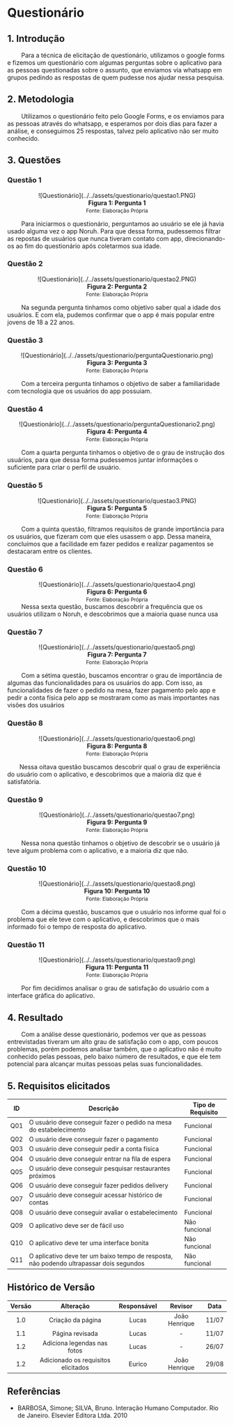 # Questionário

## 1. Introdução
&emsp;&emsp; Para a técnica de elicitação de questionário, utilizamos o google forms e fizemos um questionário com algumas perguntas sobre o aplicativo para as pessoas questionadas sobre o assunto, que enviamos via whatsapp em grupos pedindo as respostas de quem pudesse nos ajudar nessa pesquisa.

## 2. Metodologia
&emsp;&emsp; Utilizamos o questionário feito pelo Google Forms, e os enviamos para as pessoas através do whatsapp, e esperamos por dois dias para fazer a análise, e conseguimos 25 respostas, talvez pelo aplicativo não ser muito conhecido.

## 3. Questões

### Questão 1
<center>
![Questionário](../../assets/questionario/questao1.PNG)
</center>

<figcaption align='center'>
    <b>Figura 1: Pergunta 1</b>
    <br><small>Fonte: Elaboração Própria</small>
</figcaption>

&emsp;&emsp; Para iniciarmos o questionário, perguntamos ao usuário se ele já havia usado alguma vez o app Noruh. Para que dessa forma, pudessemos filtrar as repostas de usuários que nunca tiveram contato com app, direcionando-os ao fim do questionário após coletarmos sua idade.

### Questão 2
<center>
![Questionário](../../assets/questionario/questao2.PNG)
</center>

<figcaption align='center'>
    <b>Figura 2: Pergunta 2</b>
    <br><small>Fonte: Elaboração Própria</small>
</figcaption>

&emsp;&emsp; Na segunda pergunta tinhamos como objetivo saber qual a idade dos usuários. E com ela, pudemos confirmar que o app é mais popular entre jovens de 18 a 22 anos.

### Questão 3
<center>
![Questionário](../../assets/questionario/perguntaQuestionario.png)
</center>

<figcaption align='center'>
    <b>Figura 3: Pergunta 3</b>
    <br><small>Fonte: Elaboração Própria</small>
</figcaption>

&emsp;&emsp; Com a terceira pergunta tinhamos o objetivo de saber a familiaridade com tecnologia que os usuários do app possuiam.

### Questão 4
<center>
![Questionário](../../assets/questionario/perguntaQuestionario2.png)
</center>

<figcaption align='center'>
    <b>Figura 4: Pergunta 4</b>
    <br><small>Fonte: Elaboração Própria</small>
</figcaption>

&emsp;&emsp; Com a quarta pergunta tinhamos o objetivo de o grau de instrução dos usuários, para que dessa forma pudessemos juntar informações o suficiente para criar o perfil de usuário.

### Questão 5
<center>
![Questionário](../../assets/questionario/questao3.PNG)
</center>

<figcaption align='center'>
    <b>Figura 5: Pergunta 5</b>
    <br><small>Fonte: Elaboração Própria</small>
</figcaption>

&emsp;&emsp; Com a quinta questão, filtramos requisitos de grande importância para os usuários, que fizeram com que eles usassem o app. Dessa maneira, concluímos que a facilidade em fazer pedidos e realizar pagamentos se destacaram entre os clientes. 
### Questão 6
<center>
![Questionário](../../assets/questionario/questao4.png)
</center>

<figcaption align='center'>
    <b>Figura 6: Pergunta 6</b>
    <br><small>Fonte: Elaboração Própria</small>
</figcaption>
&emsp;&emsp; Nessa sexta questão, buscamos descobrir a frequência que os usuários utilizam o Noruh, e descobrimos que a maioria quase nunca usa

### Questão 7
<center>
![Questionário](../../assets/questionario/questao5.png)
</center>

<figcaption align='center'>
    <b>Figura 7: Pergunta 7</b>
    <br><small>Fonte: Elaboração Própria</small>
</figcaption>

&emsp;&emsp; Com a sétima questão, buscamos encontrar o grau de importância de algumas das funcionalidades para os usuários do app. Com isso, as funcionalidades de fazer o pedido na mesa, fazer pagamento pelo app e pedir a conta física pelo app se mostraram como as mais importantes nas visões dos usuários
### Questão 8
<center>
![Questionário](../../assets/questionario/questao6.png)
</center>

<figcaption align='center'>
    <b>Figura 8: Pergunta 8</b>
    <br><small>Fonte: Elaboração Própria</small>
</figcaption>

&emsp;&emsp;Nessa oitava questão buscamos descobrir qual o grau de experiência do usuário com o aplicativo, e descobrimos que a maioria diz que é satisfatória.

### Questão 9
<center>
![Questionário](../../assets/questionario/questao7.png)
</center>

<figcaption align='center'>
    <b>Figura 9: Pergunta 9</b>
    <br><small>Fonte: Elaboração Própria</small>
</figcaption>

&emsp;&emsp; Nessa nona questão tinhamos o objetivo de descobrir se o usuário já teve algum problema com o aplicativo, e a maioria diz que não.
### Questão 10
<center>
![Questionário](../../assets/questionario/questao8.png)
</center>

<figcaption align='center'>
    <b>Figura 10: Pergunta 10</b>
    <br><small>Fonte: Elaboração Própria</small>
</figcaption>

&emsp;&emsp; Com a décima questão, buscamos que o usuário nos informe qual foi o problema que ele teve com o aplicativo, e descobrimos que o mais informado foi o tempo de resposta do aplicativo.

### Questão 11
<center>
![Questionário](../../assets/questionario/questao9.png)
</center>

<figcaption align='center'>
    <b>Figura 11: Pergunta 11</b>
    <br><small>Fonte: Elaboração Própria</small>
</figcaption>

&emsp;&emsp; Por fim decidimos analisar o grau de satisfação do usuário com a interface gráfica do aplicativo.

## 4. Resultado
&emsp;&emsp; Com a análise desse questionário, podemos ver que as pessoas entrevistadas tiveram um alto grau de satisfação com o app, com poucos problemas, porém podemos analisar também, que o aplicativo não é muito conhecido pelas pessoas, pelo baixo número de resultados, e que ele tem potencial para alcançar muitas pessoas pelas suas funcionalidades.

## 5. Requisitos elicitados
|ID|Descrição|Tipo de Requisito
|--|--|--|
| Q01 | O usuário deve conseguir fazer o pedido na mesa do estabelecimento | Funcional |
| Q02 | O usuário deve conseguir fazer o pagamento | Funcional |
| Q03 | O usuário deve conseguir pedir a conta física | Funcional |
| Q04 | O usuário deve conseguir entrar na fila de espera | Funcional |
| Q05 | O usuário deve conseguir pesquisar restaurantes próximos | Funcional |
| Q06 | O usuário deve conseguir fazer pedidos delivery | Funcional |
| Q07 | O usuário deve conseguir acessar histórico de contas | Funcional |
| Q08 | O usuário deve conseguir avaliar o estabelecimento | Funcional |
| Q09 | O aplicativo deve ser de fácil uso | Não funcional |
| Q10 | O aplicativo deve ter uma interface bonita | Não funcional |
| Q11 | O aplicativo deve ter um baixo tempo de resposta, não podendo ultrapassar dois segundos | Não funcional |

##  Histórico de Versão

| Versão |                Alteração               | Responsável |         Revisor        |  Data |
|:------:|:--------------------------------------:|:-----------:|:----------------------:|:-----:|
|   1.0  |                    Criação da página                   |    Lucas  | João Henrique | 11/07 |
|   1.1  |                   Página revisada                   |    Lucas  | - | 11/07 |
|   1.2  |           Adiciona legendas nas fotos                  |    Lucas  | - | 26/07 |
|   1.2  |           Adicionado os requisitos elicitados | Eurico  | João Henrique | 29/08 |

## Referências 
- BARBOSA, Simone; SILVA, Bruno. Interação Humano Computador. Rio de Janeiro. Elsevier Editora Ltda. 2010